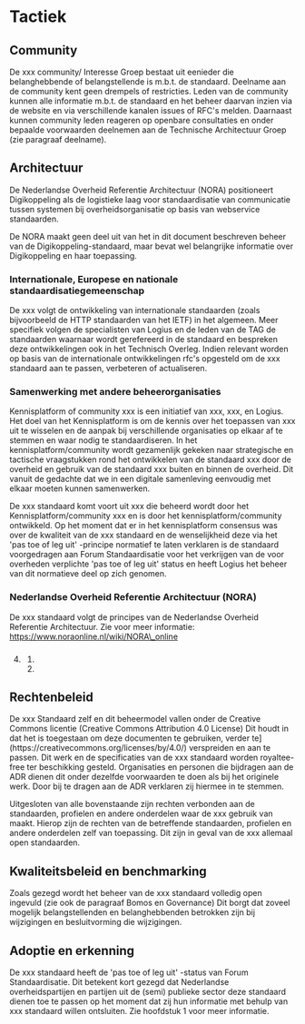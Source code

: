 # Tactiek

## Community

De xxx community/ Interesse Groep bestaat uit eenieder die
belanghebbende of belangstellende is m.b.t. de standaard. Deelname aan
de community kent geen drempels of restricties. Leden van de community
kunnen alle informatie m.b.t. de standaard en het beheer daarvan
inzien via de website en via verschillende kanalen issues of RFC's
melden. Daarnaast kunnen community leden reageren op openbare
consultaties en onder bepaalde voorwaarden deelnemen aan de Technische
Architectuur Groep (zie paragraaf
<span class="underline">deelname</span>).

## Architectuur

De Nederlandse Overheid Referentie Architectuur (NORA) positioneert
Digikoppeling als de logistieke laag voor standaardisatie van
communicatie tussen systemen bij overheidsorganisatie op basis van
webservice standaarden.

De NORA maakt geen deel uit van het in dit document beschreven
beheer van de Digikoppeling-standaard, maar bevat wel belangrijke
informatie over Digikoppeling en haar toepassing.

### Internationale, Europese en nationale standaardisatiegemeenschap

<aside class="example">
De xxx volgt de ontwikkeling van internationale standaarden (zoals
bijvoorbeeld de HTTP standaarden van het IETF) in het algemeen. Meer
specifiek volgen de specialisten van Logius en de leden van de TAG de
standaarden waarnaar wordt gerefereerd in de standaard en bespreken
deze ontwikkelingen ook in het Technisch Overleg. Indien relevant
worden op basis van de internationale ontwikkelingen rfc's opgesteld
om de xxx standaard aan te passen, verbeteren of actualiseren.
</aside>

### Samenwerking met andere beheerorganisaties

<aside class="example">
Kennisplatform of community xxx is een initiatief van xxx, xxx, en
Logius. Het doel van het Kennisplatform is om de kennis over het
toepassen van xxx uit te wisselen en de aanpak bij verschillende
organisaties op elkaar af te stemmen en waar nodig te standaardiseren.
In het kennisplatform/community wordt gezamenlijk gekeken naar
strategische en tactische vraagstukken rond het ontwikkelen van de
standaard xxx door de overheid en gebruik van de standaard xxx buiten
en binnen de overheid. Dit vanuit de gedachte dat we in een digitale
samenleving eenvoudig met elkaar moeten kunnen samenwerken.

De xxx standaard komt voort uit xxx die beheerd wordt door het
Kennisplatform/community xxx en is door het kennisplatform/community
ontwikkeld. Op het moment dat er in het kennisplatform consensus was
over de kwaliteit van de xxx standaard en de wenselijkheid deze via
het 'pas toe of leg uit' -principe normatief te laten verklaren is de
standaard voorgedragen aan Forum Standaardisatie voor het verkrijgen
van de voor overheden verplichte 'pas toe of leg uit' status en heeft
Logius het beheer van dit normatieve deel op zich genomen.
</aside>

### Nederlandse Overheid Referentie Architectuur (NORA)

De xxx standaard volgt de principes van de Nederlandse Overheid
Referentie Architectuur. Zie voor meer informatie:
[<span class="underline">https://www.noraonline.nl/wiki/NORA\_online</span>](https://www.noraonline.nl/wiki/NORA_online)

4.  ###

    1.
    2.

## Rechtenbeleid

<aside class="example">
De xxx Standaard zelf en dit beheermodel vallen onder de Creative
Commons licentie (<span class="underline">Creative Commons</span>
<span class="underline">Attribution 4.0 License</span>) Dit houdt in
dat het is toegestaan om deze documenten te gebruiken, verder
te](https://creativecommons.org/licenses/by/4.0/) verspreiden en aan
te passen. Dit werk en de specificaties van de xxx standaard worden
royaltee-free ter beschikking gesteld. Organisaties en personen die
bijdragen aan de ADR dienen dit onder dezelfde voorwaarden te doen als
bij het originele werk. Door bij te dragen aan de ADR verklaren zij
hiermee in te stemmen.

Uitgesloten van alle bovenstaande zijn rechten verbonden aan de
standaarden, profielen en andere onderdelen waar de xxx gebruik van
maakt. Hierop zijn de rechten van de betreffende standaarden,
profielen en andere onderdelen zelf van toepassing. Dit zijn in geval
van de xxx allemaal open standaarden.
</aside>

## Kwaliteitsbeleid en benchmarking

<aside class="example">
Zoals gezegd wordt het beheer van de xxx standaard volledig open
ingevuld (zie ook de paragraaf <span class="underline">Bomos</span> en
<span class="underline">Governance</span>) Dit borgt dat zoveel
mogelijk belangstellenden en belanghebbenden betrokken zijn bij
wijzigingen en besluitvorming die wijzigingen.
</aside>

## Adoptie en erkenning

De xxx standaard heeft de 'pas toe of leg uit' -status van Forum
Standaardisatie. Dit betekent kort gezegd dat Nederlandse
overheidspartijen en partijen uit de (semi) publieke sector deze
standaard dienen toe te passen op het moment dat zij hun informatie
met behulp van xxx standaard willen ontsluiten. Zie hoofdstuk 1 voor
meer informatie.
